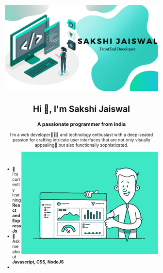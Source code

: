 ![Logo](animatedIntro.png)
<h1 align="center">Hi 👋, I'm Sakshi Jaiswal</h1>
<h3 align="center">A passionate programmer from India</h3>
<p align="center">
  I’m a web developer👩🏻‍💻 and technology enthusiast with a deep-seated passion for crafting intricate user interfaces that are not only visually appealing🤩 but also functionally sophisticated.
</p>

<img align="right" alt="Coding" width="450" src="utils/dev.gif">
<br><br>

- 🌱 I’m currently learning **React and ExpressJs**
- 💬 Ask me about **Javascript, CSS, NodeJS**
- 
